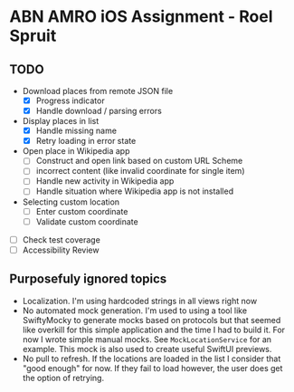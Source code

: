 # ABN AMRO iOS Assignment - Roel Spruit

## TODO
-  Download places from remote JSON file
    - [x] Progress indicator 
    - [x] Handle download / parsing errors
- Display places in list
    - [x] Handle missing name    
    - [x] Retry loading in error state
- Open place in Wikipedia app
    - [ ] Construct and open link based on custom URL Scheme
    - [ ] incorrect content (like invalid coordinate for single item)
    - [ ] Handle new activity in Wikipedia app
    - [ ] Handle situation where Wikipedia app is not installed
- Selecting custom location
    - [ ] Enter custom coordinate
    - [ ] Validate custom coordinate
- [ ] Check test coverage
- [ ] Accessibility Review

## Purposefuly ignored topics
- Localization. I'm using hardcoded strings in all views right now
- No automated mock generation. I'm used to using a tool like SwiftyMocky to generate mocks based on protocols but that seemed like overkill for this simple application and the time I had to build it. For now I wrote simple manual mocks. See `MockLocationService` for an example. This mock is also used to create useful SwiftUI previews.
- No pull to refresh. If the locations are loaded in the list I consider that "good enough" for now. If they fail to load however, the user does get the option of retrying.

